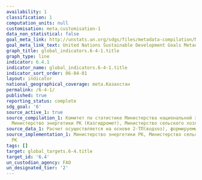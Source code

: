 ```yaml
---
availability: 1
classification: 1
computation_units: null
customisation: meta.customisation-1
data_non_statistical: false
goal_meta_link: http://unstats.un.org/sdgs/files/metadata-compilation/Metadata-Goal-6.pdf
goal_meta_link_text: United Nations Sustainable Development Goals Metadata (pdf 428kB)
graph_title: global_indicators.6-4-1.title
graph_type: line
indicator: 6.4.1
indicator_name: global_indicators.6-4-1.title
indicator_sort_order: 06-04-01
layout: indicator
national_geographical_coverage: meta.Казахстан
permalink: /6-4-1/
published: true
reporting_status: complete
sdg_goal: '6'
source_active_1: true
source_compilation_1: Комитет по статистике Министерства национальной экономики РК,
  Министерство энергетики РК (Казгидромет), Министерство сельского хозяйства РК (КВР)
source_data_1: Расчет осуществляется на основе 2-ТП(водхоз), формируемый КВР МСХ РК
source_implementation_1: Министерство энергетики РК, Министерство сельского хозяйства
  РК
tags: []
target: global_targets.6-4.title
target_id: '6.4'
un_custodian_agency: FAO
un_designated_tier: '2'
---
```

